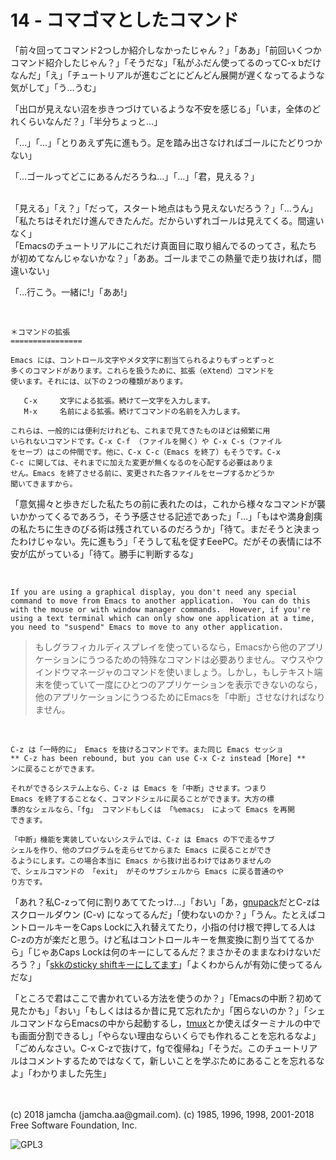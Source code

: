 

# 14 - コマゴマとしたコマンド

「前々回ってコマンド2つしか紹介しなかったじゃん？」「ああ」「前回いくつかコマンド紹介したじゃん？」「そうだな」「私がふだん使ってるのってC-x bだけなんだ」「え」「チュートリアルが進むごとにどんどん展開が遅くなってるような気がして」「う…うむ」  

「出口が見えない沼を歩きつづけているような不安を感じる」「いま，全体のどれくらいなんだ？」「半分ちょっと…」  

「…」「…」「とりあえず先に進もう。足を踏み出さなければゴールにたどりつかない」  

「…ゴールってどこにあるんだろうね…」「…」「君，見える？」  

<br>  
「見える」「え？」「だって，スタート地点はもう見えないだろう？」「…うん」「私たちはそれだけ進んできたんだ。だからいずれゴールは見えてくる。間違いなく」  

<br>  
「Emacsのチュートリアルにこれだけ真面目に取り組んでるのってさ，私たちが初めてなんじゃないかな？」「ああ。ゴールまでこの熱量で走り抜ければ，間違いない」  

「…行こう。一緒に!」「ああ!」  

<br>  

    ＊コマンドの拡張
    ================
    
    Emacs には、コントロール文字やメタ文字に割当てられるよりもずっとずっと
    多くのコマンドがあります。これらを扱うために、拡張（eXtend）コマンドを
    使います。それには、以下の２つの種類があります。
    
       C-x     文字による拡張。続けて一文字を入力します。
       M-x     名前による拡張。続けてコマンドの名前を入力します。
    
    これらは、一般的には便利だけれども、これまで見てきたものほどは頻繁に用
    いられないコマンドです。C-x C-f （ファイルを開く）や C-x C-s（ファイル
    をセーブ）はこの仲間です。他に、C-x C-c（Emacs を終了）もそうです。C-x
    C-c に関しては、それまでに加えた変更が無くなるのを心配する必要はありま
    せん。Emacs を終了させる前に、変更された各ファイルをセーブするかどうか
    聞いてきますから。

「意気揚々と歩きだした私たちの前に表れたのは，これから様々なコマンドが襲いかかってくるであろう，そう予感させる記述であった」「…」「もはや満身創痍の私たちに生きのびる術は残されているのだろうか」「待て。まだそうと決まったわけじゃない。先に進もう」「そうして私を促すEeePC。だがその表情には不安が広がっている」「待て。勝手に判断するな」  

<br>  

    If you are using a graphical display, you don't need any special
    command to move from Emacs to another application.  You can do this
    with the mouse or with window manager commands.  However, if you're
    using a text terminal which can only show one application at a time,
    you need to "suspend" Emacs to move to any other application.

> もしグラフィカルディスプレイを使っているなら，Emacsから他のアプリケーションにうつるための特殊なコマンドは必要ありません。マウスやウインドウマネージャのコマンドを使いましょう。しかし，もしテキスト端末を使っていて一度にひとつのアプリケーションを表示できないのなら，他のアプリケーションにうつるためにEmacsを「中断」させなければなりません。  

<br>  

    C-z は「一時的に」 Emacs を抜けるコマンドです。また同じ Emacs セッショ
    ** C-z has been rebound, but you can use C-x C-z instead [More] **
    ンに戻ることができます。
    
    それができるシステム上なら、C-z は Emacs を「中断」させます。つまり
    Emacs を終了することなく、コマンドシェルに戻ることができます。大方の標
    準的なシェルなら、「fg」 コマンドもしくは 「%emacs」 によって Emacs を再開
    できます。
    
    「中断」機能を実装していないシステムでは、C-z は Emacs の下で走るサブ
    シェルを作り、他のプログラムを走らせてからまた Emacs に戻ることができ
    るようにします。この場合本当に Emacs から抜け出るわけではありませんの
    で、シェルコマンドの 「exit」 がそのサブシェルから Emacs に戻る普通のや
    り方です。

「あれ？私C-zって何に割りあててたっけ…」「おい」「あ，[gnupack](https://ja.osdn.net/projects/gnupack/)だとC-zはスクロールダウン (C-v) になってるんだ」「使わないのか？」「うん。たとえばコントロールキーをCaps Lockに入れ替えてたり，小指の付け根で押してる人はC-zの方が楽だと思う。けど私はコントロールキーを無変換に割り当ててるから」「じゃあCaps Lockは何のキーにしてるんだ？まさかそのままなわけないだろう？」「[skkのsticky shiftキーにしてます](https://github.com/jamcha-aa/xkb)」「よくわからんが有効に使ってるんだな」  

「ところで君はここで書かれている方法を使うのか？」「Emacsの中断？初めて見たかも」「おい」「もしくははるか昔に見て忘れたか」「困らないのか？」「シェルコマンドならEmacsの中から起動するし，[tmux](https://github.com/tmux/tmux/wiki)とか使えばターミナルの中でも画面分割できるし」「やらない理由ならいくらでも作れることを忘れるなよ」「ごめんなさい。C-x C-zで抜けて，fgで復帰ね」「そうだ。このチュートリアルはコメントするためではなくて，新しいことを学ぶためにあることを忘れるなよ」「わかりました先生」  

<br>  
<br>  
(c) 2018 jamcha (jamcha.aa@gmail.com). (c) 1985, 1996, 1998, 2001-2018 Free Software Foundation, Inc.  

![GPL3](https://www.gnu.org/graphics/gplv3-88x31.png)  

